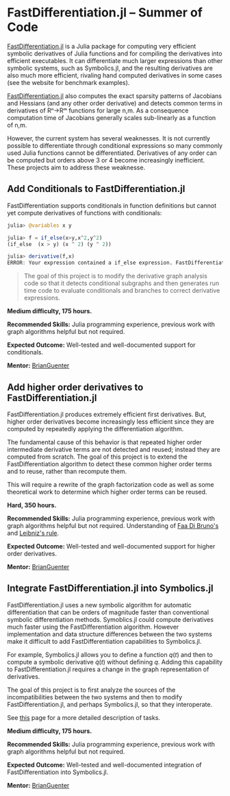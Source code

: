 # FastDifferentiation.jl – Summer of Code

[FastDifferentiation.jl](https://github.com/brianguenter/FastDifferentiation.jl) is a Julia package for computing very efficient symbolic derivatives of Julia functions and for compiling the derivatives into  efficient executables. It can differentiate much larger expressions than other symbolic systems, such as Symbolics.jl, and the resulting derivatives are also much more efficient, rivaling hand computed derivatives in some cases (see the website for benchmark examples).

[FastDifferentiation.jl](https://github.com/brianguenter/FastDifferentiation.jl) also computes the exact sparsity patterns of Jacobians and Hessians (and any other order derivative) and detects common terms in derivatives of Rⁿ->Rᵐ functions for large n,m. As a consequence computation time of Jacobians generally scales sub-linearly as a function of n,m.

However, the current system has several weaknesses. It is not currently possible to differentiate through conditional expressions so many commonly used Julia functions cannot be differentiated.
Derivatives of any order can be computed but orders above 3 or 4 become increasingly inefficient. These projects aim to address these weaknesse.

## Add Conditionals to FastDifferentiation.jl

FastDifferentiation supports conditionals in function definitions but cannot yet compute derivatives of functions with conditionals:
```julia
julia> @variables x y

julia> f = if_else(x>y,x^2,y^2)
(if_else  (x > y) (x ^ 2) (y ^ 2))

julia> derivative(f,x)
ERROR: Your expression contained a if_else expression. FastDifferentiation does not yet support differentiation through this function
```

>The goal of this project is to modify the derivative graph analysis code so that it detects conditional subgraphs and then generates run time code to evaluate conditionals and branches to correct derivative expressions.

**Medium difficulty, 175 hours.**

**Recommended Skills:** Julia programming experience, previous work with graph algorithms helpful but not required.

**Expected Outcome:** Well-tested and well-documented support for conditionals.

**Mentor:** [BrianGuenter](https://github.com/brianguenter/FastDifferentiation.jl)

## Add higher order derivatives to FastDifferentiation.jl
FastDifferentiation.jl produces extremely efficient first derivatives. But, higher order derivatives become increasingly less efficient since they are computed by repeatedly applying the differentiation algorithm. 

The fundamental cause of this behavior is that repeated higher order intermediate derivative terms are not detected and reused; instead they are computed from scratch. The goal of this project is to extend the FastDifferentiation algorithm to detect these common higher order terms and to reuse, rather than recompute them.

This will require a rewrite of the graph factorization code as well as some theoretical work to determine which higher order terms can be reused.

**Hard, 350 hours.**

**Recommended Skills:** Julia programming experience, previous work with graph algorithms helpful but not required. Understanding of [Faa Di Bruno's](https://en.wikipedia.org/wiki/Fa%C3%A0_di_Bruno%27s_formula) and [Leibniz's rule](https://en.wikipedia.org/wiki/General_Leibniz_rule).

**Expected Outcome:** Well-tested and well-documented support for higher order derivatives.

**Mentor:** [BrianGuenter](https://github.com/brianguenter/FastDifferentiation.jl)

## Integrate FastDifferentiation.jl into Symbolics.jl

FastDifferentiation.jl uses a new symbolic algorithm for automatic differentiation that can be orders of magnitude faster than conventional symbolic differentiation methods. Symoblics.jl could compute derivatives much faster using the FastDifferentiation algorithm. However implementation and data structure differences between the two systems make it difficult to add FastDifferentiation capabilities to Symbolics.jl.

For example, Symbolics.jl allows you to define a function $q(t)$ and then to compute a symbolic derivative $\dot{q}(t)$ without defining $q$. Adding this capability to FastDifferentiation.jl requires a change in the graph representation of derivatives. 

The goal of this project is to first analyze the sources of the incompatibilities between the two systems and then to modify FastDifferentiation.jl, and perhaps Symbolics.jl, so that they interoperate.

See [this](https://github.com/brianguenter/Proposals) page for a more detailed description of tasks.

**Medium difficulty, 175 hours.**

**Recommended Skills:** Julia programming experience, previous work with graph algorithms helpful but not required.

**Expected Outcome:** Well-tested and well-documented integration of FastDifferentiation into Symbolics.jl.

**Mentor:** [BrianGuenter](https://github.com/brianguenter/FastDifferentiation.jl)
